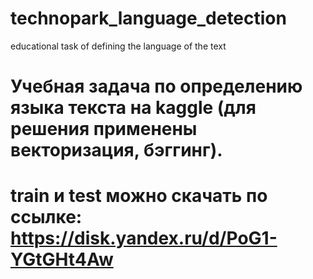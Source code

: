 # technopark_language_detection
educational task of defining the language of the text
# Учебная задача по определению языка текста на kaggle (для решения применены векторизация, бэггинг).
# train и test можно скачать по ссылке: https://disk.yandex.ru/d/PoG1-YGtGHt4Aw

